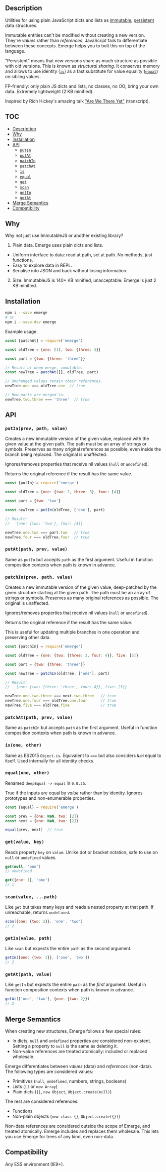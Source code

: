 ## Description

Utilities for using plain JavaScript dicts and lists as
<a href="https://en.wikipedia.org/wiki/Immutable_object" target="_blank">immutable</a>,
<a href="https://en.wikipedia.org/wiki/Persistent_data_structure" target="_blank">persistent</a>
data structures.

Immutable entities can't be modified without creating a new version. They're
_values_ rather than _references_. JavaScript fails to differentiate between
these concepts. Emerge helps you to bolt this on top of the language.

"Persistent" means that new versions share as much structure as possible with
old versions. This is known as _structural sharing_. It conserves memory and
allows to use identity ([`is`](#isone-other)) as a fast substitute for value
equality ([`equal`](#equalone-other)) on sibling values.

FP-friendly: only plain JS dicts and lists, no classes, no OO, bring your own
data. Extremely lightweight (2 KB minified).

Inspired by Rich Hickey's amazing talk
<a href="https://github.com/matthiasn/talk-transcripts/blob/master/Hickey_Rich/AreWeThereYet.md" target="_blank">"Are We There Yet"</a>
(transcript).

## TOC

* [Description](#description)
* [Why](#why)
* [Installation](#installation)
* [API](#api)
  * [`putIn`](#putinprev-path-value)
  * [`putAt`](#putatpath-prev-value)
  * [`patchIn`](#patchinprev-path-value)
  * [`patchAt`](#patchatpath-prev-value)
  * [`is`](#isone-other)
  * [`equal`](#equalone-other)
  * [`get`](#getvalue-key)
  * [`scan`](#scanvalue-path)
  * [`getIn`](#getinvalue-path)
  * [`getAt`](#getatpath-value)
* [Merge Semantics](#merge-semantics)
* [Compatibility](#compatibility)

## Why

Why not just use ImmutableJS or another existing library?

1. Plain data. Emerge uses plain dicts and lists.

  * Uniform interface to data: read at path, set at path. No methods, just functions.
  * Easy to explore data in REPL.
  * Serialise into JSON and back without losing information.

2. Size. ImmutableJS is 140+ KB minified, unacceptable. Emerge is just 2 KB
minified.

## Installation

```sh
npm i --save emerge
# or
npm i --save-dev emerge
```

Example usage:

```javascript
const {patchAt} = require('emerge')

const oldTree = {one: [1], two: {three: 3}}

const part = {two: {three: 'three'}}

// Result of deep merge, immutable.
const newTree = patchAt([], oldTree, part)

// Unchanged values retain their references.
newTree.one === oldTree.one  // true

// New parts are merged-in.
newTree.two.three === 'three'  // true
```

## API

### `putIn(prev, path, value)`

Creates a new immutable version of the given value, replaced with the given
value at the given path. The path must be an array of strings or symbols.
Preserves as many original references as possible, even inside the branch being
replaced. The original is unaffected.

Ignores/removes properties that receive nil values (`null` or `undefined`).

Returns the original reference if the result has the same value.

```javascript
const {putIn} = require('emerge')

const oldTree = {one: {two: 2, three: 3}, four: [4]}

const part = {two: 'two'}

const newTree = putIn(oldTree, ['one'], part)

// Result:
//   {one: {two: 'two'}, four: [4]}

newTree.one.two === part.two   // true
newTree.four === oldTree.four  // true
```

### `putAt(path, prev, value)`

Same as `putIn` but accepts `path` as the first argument. Useful in function
composition contexts when path is known in advance.

### `patchIn(prev, path, value)`

Creates a new immutable version of the given value, deep-patched by the given
structure starting at the given path. The path must be an array of strings or
symbols. Preserves as many original references as possible. The original is
unaffected.

Ignores/removes properties that receive nil values (`null` or `undefined`).

Returns the original reference if the result has the same value.

This is useful for updating multiple branches in one operation and preserving
other data.

```javascript
const {patchIn} = require('emerge')

const oldTree = {one: {two: {three: 3, four: 4}}, five: [5]}

const part = {two: {three: 'three'}}

const newTree = patchIn(oldTree, ['one'], part)

// Result:
//   {one: {two: {three: 'three', four: 4}}, five: [5]}

newTree.one.two.three === next.two.three   // true
newTree.one.four === oldTree.one.four      // true
newTree.five === oldTree.five              // true
```

### `patchAt(path, prev, value)`

Same as `patchIn` but accepts `path` as the first argument. Useful in function
composition contexts when path is known in advance.

### `is(one, other)`

Same as ES2015 `Object.is`. Equivalent to `===` but also considers `NaN` equal
to itself. Used internally for all identity checks.

### `equal(one, other)`

Renamed `deepEqual -> equal` in `0.0.25`.

True if the inputs are equal by _value_ rather than by identity. Ignores
prototypes and non-enumerable properties.

```javascript
const {equal} = require('emerge')

const prev = {one: NaN, two: [2]}
const next = {one: NaN, two: [2]}

equal(prev, next)  // true
```

### `get(value, key)`

Reads property `key` on `value`. Unlike dot or bracket notation, safe to use on
`null` or `undefined` values.

```js
get(null, 'one')
// undefined

get({one: 1}, 'one')
// 1
```

### `scan(value, ...path)`

Like `get` but takes many keys and reads a nested property at that path. If
unreachable, returns `undefined`.

```js
scan({one: {two: 2}}, 'one', 'two')
// 2
```

### `getIn(value, path)`

Like `scan` but expects the entire `path` as the second argument.

```js
getIn({one: {two: 2}}, ['one', 'two'])
// 2
```

### `getAt(path, value)`

Like `getIn` but expects the entire `path` as the _first_ argument. Useful in
function composition contexts when path is known in advance.

```js
getAt(['one', 'two'], {one: {two: 2}})
// 2
```

## Merge Semantics

When creating new structures, Emerge follows a few special rules:

* In dicts, `null` and `undefined` properties are considered non-existent.
  Setting a property to `null` is the same as deleting it.
* Non-value references are treated atomically: included or replaced wholesale.

Emerge differentiates between _values_ (data) and _references_ (non-data). The
following types are considered values:

* Primitives (`null`, `undefined`, numbers, strings, booleans)
* Lists (`[]` or `new Array`)
* Plain dicts (`{}`, `new Object`, `Object.create(null)`)

The rest are considered references:

* Functions
* Non-plain objects (`new class {}`, `Object.create({})`)

Non-data references are considered outside the scope of Emerge, and treated
atomically. Emerge includes and replaces them wholesale. This lets you use
Emerge for trees of any kind, even non-data.

## Compatibility

Any ES5 environment (IE9+).
